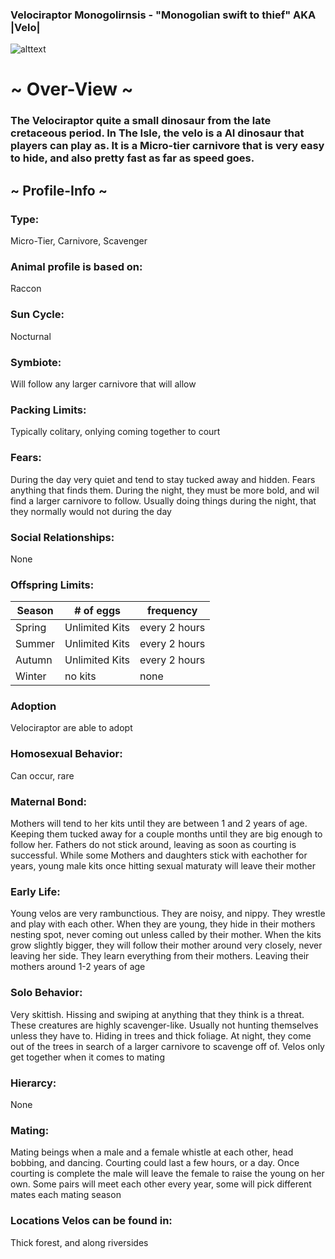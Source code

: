 ### Velociraptor Monogolirnsis - "Monogolian swift to thief" AKA |Velo|


![alttext](https://cdn.discordapp.com/attachments/938315531029741589/966814912640860240/velo.png)

# ~ Over-View ~
### The Velociraptor quite a small dinosaur from the late cretaceous period. In The Isle, the velo is a AI dinosaur that players can play as. It is a Micro-tier carnivore that is very easy to hide, and also pretty fast as far as speed goes. 
## ~ Profile-Info ~
### Type:
Micro-Tier, Carnivore, Scavenger
### Animal profile is based on:
Raccon
### Sun Cycle:
Nocturnal
### Symbiote:
Will follow any larger carnivore that will allow
### Packing Limits:
Typically colitary, onlying coming together to court
### Fears:
During the day very quiet and tend to stay tucked away and hidden. Fears anything that finds them. During the night, they must be more bold, and wil find a larger carnivore to follow. Usually doing things during the night, that they normally would not during the day
### Social Relationships:
None
### Offspring Limits:
| Season | # of eggs | frequency | 
| ------------- | ------------- | ------------- |
| Spring  | Unlimited Kits | every 2 hours |
| Summer  | Unlimited Kits | every 2 hours |
| Autumn  | Unlimited Kits | every 2 hours |
| Winter  | no kits | none
### Adoption
Velociraptor are able to adopt
### Homosexual Behavior:
Can occur, rare
### Maternal Bond:
Mothers will tend to her kits until they are between 1 and 2 years of age. Keeping them tucked away for a couple months until they are big enough to follow her. Fathers do not stick around, leaving as soon as courting is successful. While some Mothers and daughters stick with eachother for years, young male kits once hitting sexual maturaty will leave their mother
### Early Life:
Young velos are very rambunctious. They are noisy, and nippy. They wrestle and play with each other. When they are young, they hide in their mothers nesting spot, never coming out unless called by their mother. When the kits grow slightly bigger, they will follow their mother around very closely, never leaving her side. They learn everything from their mothers. Leaving their mothers around 1-2 years of age
### Solo Behavior:
 Very skittish. Hissing and swiping at anything that they think is a threat. These creatures are highly scavenger-like. Usually not hunting themselves unless they have to. Hiding in trees and thick foliage. At night, they come out of the trees in search of a larger carnivore to scavenge off of. Velos only get together when it comes to mating 
 ### Hierarcy:
 None
 ### Mating:
 Mating beings when a male and a female whistle at each other, head bobbing, and dancing. Courting could last a few hours, or a day. Once courting is complete the male will leave the female to raise the young on her own. Some pairs will meet each other every year, some will pick different mates each mating season
 ### Locations Velos can be found in:
 Thick forest, and along riversides
